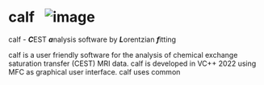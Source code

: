 # calf &nbsp;  ![image](https://user-images.githubusercontent.com/3669480/192763855-599614be-cd45-43d3-acf9-363b8a3748ca.png)      

calf - ***C***EST ***a***nalysis software by ***L***orentzian ***f***itting

calf is a user friendly software for the analysis of chemical exchange saturation transfer (CEST) MRI data. calf is developed in VC++ 2022 using MFC as graphical user interface. calf uses common 
